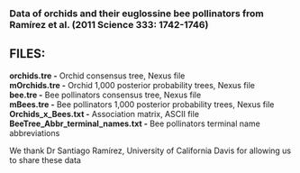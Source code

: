 <h3>Data of orchids and their euglossine bee pollinators from Ramírez et al. (2011 Science 333: 1742-1746)</h3>

<h2>FILES:</h2>
<b>orchids.tre -</b> Orchid consensus tree, Nexus file<br> 
<b>mOrchids.tre -</b> Orchid 1,000 posterior probability trees, Nexus file<br>
<b>bee.tre -</b> Bee pollinators consensus tree, Nexus file <br>
<b>mBees.tre -</b> Bee pollinators 1,000 posterior probability trees, Nexus file<br>
<b>Orchids_x_Bees.txt -</b> Association matrix, ASCII file <br>
<b>BeeTree_Abbr_terminal_names.txt -</b> Bee pollinators terminal name abbreviations<br>
 
We thank Dr Santiago Ramírez, University of California Davis for allowing us to share these data<br>
